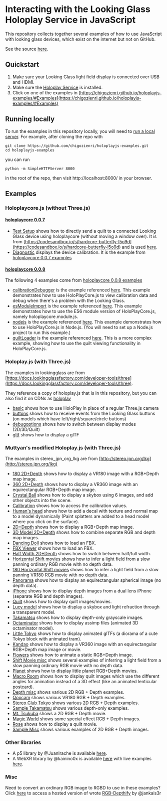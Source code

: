 # Interacting with the Looking Glass Holoplay Service in JavaScript
This repository collects together several examples of how to use JavaScript with looking glass devices, which exist on the internet but not on GitHub.

See the source [here](https://github.com/chigozienri/holoplayjs-examples).

## Quickstart
1. Make sure your Looking Glass light field display is connected over USB and HDMI.
2. Make sure the [Holoplay Service](https://docs.lookingglassfactory.com/getting-started/holoplay-service#holoplay-service) is installed.
3. Click on one of the examples in [https://chigozienri.github.io/holoplayjs-examples/#Examples](https://chigozienri.github.io/holoplayjs-examples/#Examples)

## Running locally
To run the examples in this repository locally, you will need to [run a local server](https://docs.lookingglassfactory.com/developer-tools/three/localserver).
For example, after cloning the repo with 
```
git clone https://github.com/chigozienri/holoplayjs-examples.git
cd holoplayjs-examples
```
you can run
```
python -m SimpleHTTPServer 8000
```
in the root of the repo, then visit http://localhost:8000/ in your browser.


## Examples
### Holoplaycore.js (without Three.js)
#### [holoplaycore 0.0.7](https://unpkg.com/holoplay-core@0.0.7/)
- [Test Setup](holoplaycore/senddirect/index.html) shows how to directly send a quilt to a connected Looking Glass device using holoplaycore (without moving a window over). It is from [https://codesandbox.io/s/hardcore-butterfly-l5o9d](https://codesandbox.io/s/hardcore-butterfly-l5o9d) and is used [here](https://docs.lookingglassfactory.com/getting-started/portrait#test-your-setup).
- [Diagnostic](holoplaycore/diagnostic/index.html) displays the device calibration. It is the example from [holoplaycore 0.0.7 examples](https://unpkg.com/holoplay-core@0.0.7/examples/)

#### [holoplaycore 0.0.8](https://unpkg.com/holoplay-core@0.0.8/)
The following 4 examples come from [holoplaycore 0.0.8 examples](https://unpkg.com/holoplay-core@0.0.8/examples/)
- [calibrationDebugger](holoplaycore/0.0.8/calibrationDebugger/index.html) is the example referenced [here](https://docs.lookingglassfactory.com/holoplay-core/holoplaycorejs/api/examples#calibrationdebugger). This example demonstrates how to use HoloPlayCore.js to view calibration data and debug when there's a problem with the Looking Glass.
- [esModuleImport](holoplaycore/0.0.8/esModuleImport/index.html) is the example referenced [here](https://docs.lookingglassfactory.com/holoplay-core/holoplaycorejs/api/examples#esmoduleimport). This example demonstrates how to use the ES6 module version of HoloPlayCore.js, namely holoplaycore.module.js.
- [nodejs](holoplaycore/0.0.8/nodejs/main.js) is the example referenced [here](https://docs.lookingglassfactory.com/holoplay-core/holoplaycorejs/api/examples#nodejs). This example demonstrates how to use HoloPlayCore.js in Node.js. (You will need to set up a Node.js project to run this example.)
- [quiltLoader](holoplaycore/0.0.8/quiltLoader/index.html) is the example referenced [here](https://docs.lookingglassfactory.com/holoplay-core/holoplaycorejs/api/examples#quiltLoader). This is a more complex example, showing how to use the quilt viewing functionality in HoloPlayCore.js.

### Holoplay.js (with Three.js)
The examples in lookingglass are from [https://docs.lookingglassfactory.com/developer-tools/three](https://docs.lookingglassfactory.com/developer-tools/three).

They reference a copy of holoplay.js that is in this repository, but you can also find it on CDNs as [holoplay](https://unpkg.com/holoplay/)
- [basic](lookingglass/examples/basic) shows how to use HoloPlay in place of a regular Three.js camera
- [buttons](lookingglass/examples/buttons) shows how to receive events from the Looking Glass buttons (on models which have left/right/square/circle buttons)
- [debugoptions](lookingglass/examples/debugobptions) shows how to switch between display modes (2D/3D/Quilt)
- [gltf](lookingglass/examples/gltf) shows how to display a glTF

### Muttyan's modified Holoplay.js (with Three.js)
The examples in stereo_jpn_org_lkg are from [http://stereo.jpn.org/lkg](http://stereo.jpn.org/lkg)

- [180 2D+Depth](stereo_jpn_org_lkg/180/180e.html) shows how to display a VR180 image with a RGB+Depth map image.
- [360 2D+Depth](stereo_jpn_org_lkg/360/360e.html) shows how to display a VR360 image with an equirectangular RGB+Depth map image.
- [Crystal Ball](stereo_jpn_org_lkg/ball/ball.html) shows how to display a skybox using 6 images, and add other objects into the scene.
- [Calibration](stereo_jpn_org_lkg/carib/index.html) shows how to access the calibration values.
- [Human's head](stereo_jpn_org_lkg/decals/decals.html) shows how to add a decal with texture and normal map to a model dynamically (Paint splatters are added to a head model where you click on the surface).
- [2D+Depth](stereo_jpn_org_lkg/depth/depthe.html) shows how to display a RGB+Depth map image.
- [3D Model 2D+Depth](stereo_jpn_org_lkg/depth3d/depth3de.html) shows how to combine separate RGB and depth map images.
- [Dancing Doll](stereo_jpn_org_lkg/fbx/fbx.html) shows how to load an FBX.
- [FBX Viewer](stereo_jpn_org_lkg/fbxviewer/fbxviewer.html) shows how to load an FBX.
- [Half Width 2D+Depth](stereo_jpn_org_lkg/hwdepth/depthe.html) shows how to switch between half/full width.
- [Horizontal Shift movies](stereo_jpn_org_lkg/ido/idoe.html) shows how to infer a light field from a slow panning ordinary RGB movie with no depth data.
- [180 Horizontal Shift movies](stereo_jpn_org_lkg/ido180/ido180e.html) shows how to infer a light field from a slow panning VR180 RGB movie with no depth data.
- [Panorama](stereo_jpn_org_lkg/pano/pano.html) shows how to display an equirectangular spherical image (no depth data).
- [iPhone](stereo_jpn_org_lkg/portrait/portraite.html) shows how to display depth images from a dual lens iPhone (separate RGB and depth images).
- [Quilt](stereo_jpn_org_lkg/quilt/Quilte.html) shows how to display quilt images/movies.
- [Lucy model](stereo_jpn_org_lkg/refraction/refraction.html) shows how to display a skybox and light refraction through a transparent model.
- [Takamatsu](stereo_jpn_org_lkg/takamatsu/takamatsue.html) shows how to display depth-only grayscale images.
- [Octaminator](stereo_jpn_org_lkg/tako/assimp.html) shows how to display assimp files (animated 3D octaminator model).
- [Little Tokyo](stereo_jpn_org_lkg/tokyo/tokyo.html) shows how to display animated glTFs (a diorama of a cute Tokyo block with animated tram).
- [Kandao](stereo_jpn_org_lkg/sample/360/index.html) shows how to display a VR360 image with an equirectangular RGB+Depth map image or movie.
- [Flowers](stereo_jpn_org_lkg/sample/flower/flower.html) shows how to animate a static RGB+Depth image.
- [Shift Movie misc](stereo_jpn_org_lkg/sample/ido/index.html) shows several examples of inferring a light field from a slow panning ordinary RGB movie with no depth data.
- [Planet](stereo_jpn_org_lkg/sample/littlep/index.html) shows how to display little planet RGB+Depth movies.
- [Macro Room](stereo_jpn_org_lkg/sample/macro/index.html) shows how to display quilt images which use the different angles for animation instead of a 3D effect (like an animated lenticular postcard).
- [Depth misc](stereo_jpn_org_lkg/sample/misc/misc.html) shows various 2D RGB + Depth examples.
- [Qoocam](stereo_jpn_org_lkg/sample/qoocam/index.html) shows various VR180 RGB + Depth examples.
- [Stereo Club Tokyo](stereo_jpn_org_lkg/sample/sct/index.html) shows various 2D RGB + Depth examples.
- [Sample Takamatsu](stereo_jpn_org_lkg/sample/takamatsu/index.html) shows various depth-only examples.
- [Mt. Tsukuba](stereo_jpn_org_lkg/sample/tsukuba/index.html) shows a 2D RGB + Depth movie.
- [Magic World](stereo_jpn_org_lkg/sample/magic.html) shows some special effect RGB + Depth images.
- [Rose](stereo_jpn_org_lkg/sample/movie.html) shows how to display a quilt movie.
- [Sample Misc](stereo_jpn_org_lkg/sample/sshow.html) shows various examples of 2D RGB + Depth images.

### Other libraries
- A p5 library by @JuanIrache is available [here](https://github.com/JuanIrache/p5-holoplay).
- A WebXR library by @kainino0x is available [here](https://github.com/kainino0x/holoplay-webxr) with live examples [here](https://kai.graphics/holoplay-webxr/third_party/webxr-samples/).

### Misc
Need to convert an ordinary RGB image to RGBD to use in these examples? Click [here](RGB-Depthify.html) to access a hosted version of wrote [RGB-Depthify](https://github.com/jankais3r/RGB-Depthify) by @jankais3r
